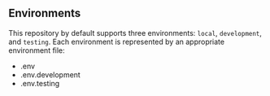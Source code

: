 ## Environments

This repository by default supports three environments: `local`, `development`,
and `testing`. Each environment is represented by an appropriate environment file:

- .env
- .env.development
- .env.testing
